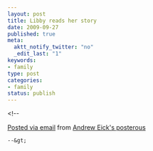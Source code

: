 ```yaml
--- 
layout: post
title: Libby reads her story
date: 2009-09-27
published: true
meta: 
  aktt_notify_twitter: "no"
  _edit_last: "1"
keywords: 
- family
type: post
categories: 
- family
status: publish
---
```

&lt;!--  

  [Posted via email](http://posterous.com)   from [Andrew Eick's posterous](http://posterous.andyeick.com/libby-reads-her-story)  

    --&gt;
